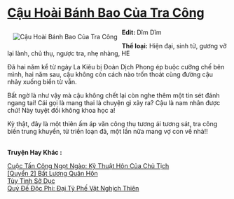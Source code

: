 <a href="https://utruyen.com/truyen/cau-hoai-banh-bao-cua-tra-cong/18918/" title="Cậu Hoài Bánh Bao Của Tra Công"><h1>Cậu Hoài Bánh Bao Của Tra Công</h1></a><div style="display:table"><img align="right" style="float: left; padding: 10px;" src="https://utruyen.com/images/story/200x260/cau-hoai-banh-bao-cua-tra-cong.jpg" alt="Cậu Hoài Bánh Bao Của Tra Công"><b>Edit: </b>Dĩm Dĩm<p></p><b>Thể loại:</b> Hiện đại, sinh tử, gương vỡ lại lành, chủ thụ, ngược tra, nhẹ nhàng, HE<p></p>Đã hai năm kể từ ngày La Kiêu bị Đoàn Dịch Phong ép buộc cưỡng chế bên mình, hai năm sau, cậu không còn cách nào trốn thoát cùng đường cậu nhảy xuống biển từ vẫn.<p></p>Bất ngờ là như vậy mà cậu không chết lại còn nghe thêm một tin sét đánh ngang tai! Cái gọi là mang thai là chuyện gì xảy ra? Cậu là nam nhân được chứ! Này tuyệt đối không khoa học a!<p></p>Kỳ thật, đây là một thiên ấm áp văn công thụ tương ái tương sát, tra công biến trung khuyển, tử triền loạn đả, một lần nữa mang vợ con về nhà!!</div><p><br><b>Truyện Hay Khác :</b></p><a href="https://utruyen.com/truyen/cuoc-tan-cong-ngot-ngao-ky-thuat-hon-cua-chu-tich/19137/" alt="Cuộc Tấn Công Ngọt Ngào: Kỹ Thuật Hôn Của Chủ Tịch">Cuộc Tấn Công Ngọt Ngào: Kỹ Thuật Hôn Của Chủ Tịch</a><br/><a href="https://github.com/quanluxury/ngontinhhot/tree/master/truyenhay/19358/" alt="[Quyển 2] Bất Lương Quân Hôn">[Quyển 2] Bất Lương Quân Hôn</a><br/><a href="https://truyenngontinhay.wordpress.com/2019/10/03/tuy-tinh-so-duc/" alt="Tùy Tình Sở Dục">Tùy Tình Sở Dục</a><br/><a href="https://github.com/quanluxury/ngontinhhot/tree/master/truyenhay/17407/" alt="Quỷ Đế Độc Phi: Đại Tỷ Phế Vật Nghịch Thiên">Quỷ Đế Độc Phi: Đại Tỷ Phế Vật Nghịch Thiên</a><br/>